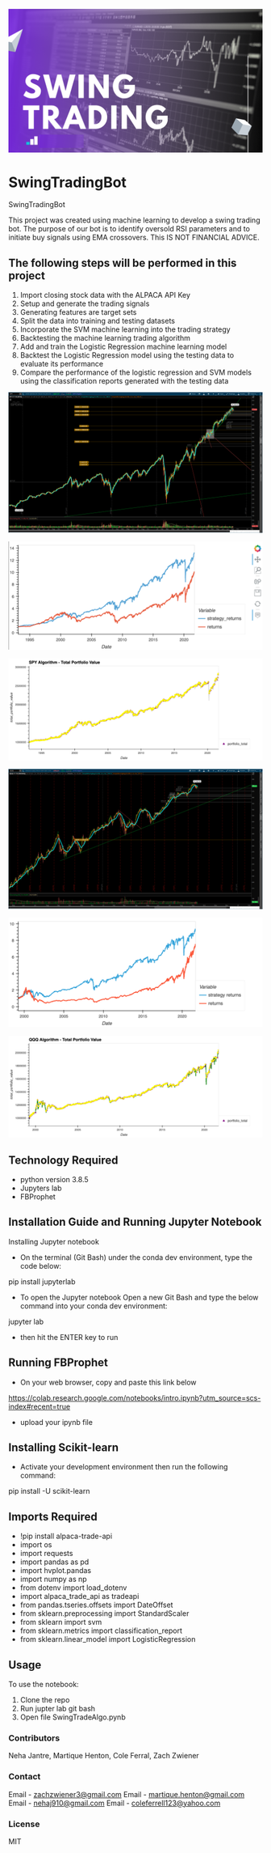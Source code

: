 ![](Images/swingtrading.png)
# SwingTradingBot
SwingTradingBot

This project was created using machine learning to develop a swing trading bot. The purpose of our bot is to identify oversold RSI parameters and to initiate buy signals using EMA crossovers. This IS NOT FINANCIAL ADVICE.

## The following steps will be performed in this project
1. Import closing stock data with the ALPACA API Key
2. Setup and generate the trading signals
3. Generating features are target sets
4. Split the data into training and testing datasets
5. Incorporate the SVM machine learning into the trading strategy
6. Backtesting the machine learning trading algorithm
7. Add and train the Logistic Regression machine learning model
8. Backtest the Logistic Regression model using the testing data to evaluate its performance
9. Compare the performance of the logistic regression and SVM models using the classification reports generated with the testing data



![SPY](SPY2021.png)

![Strategy Returns vs SPY Actual Returns](SPY.png)

![Backtesting Plot](spybacktest.png)


![QQQ](QQQ_2021.png)

![Cumulative strategy returns vs Actual returns QQQ](qqq_strat_returns.png)

![Backtest Plot](qqqbacktest.png)



## Technology Required
* python version 3.8.5
* Jupyters lab
* FBProphet




## Installation Guide and Running Jupyter Notebook
Installing Jupyter notebook
* On the terminal (Git Bash) under the conda dev environment, type the code below:

pip install jupyterlab

* To open the Jupyter notebook
Open a new Git Bash and type the below command into your conda dev environment:

jupyter lab

* then hit the ENTER key to run

## Running FBProphet
* On your web browser, copy and paste this link below

https://colab.research.google.com/notebooks/intro.ipynb?utm_source=scs-index#recent=true

* upload your ipynb file

## Installing Scikit-learn
* Activate your development environment then run the following command:

pip install -U scikit-learn



## Imports Required
* !pip install alpaca-trade-api
* import os
* import requests
* import pandas as pd
* import hvplot.pandas
* import numpy as np
* from dotenv import load_dotenv
* import alpaca_trade_api as tradeapi
* from pandas.tseries.offsets import DateOffset
* from sklearn.preprocessing import StandardScaler
* from sklearn import svm
* from sklearn.metrics import classification_report
* from sklearn.linear_model import LogisticRegression

## Usage
To use the notebook:
1. Clone the repo
2. Run jupter lab git bash
3. Open file SwingTradeAlgo.pynb

### Contributors
Neha Jantre, Martique Henton, Cole Ferral, Zach Zwiener

### Contact
Email - zachzwiener3@gmail.com
Email - martique.henton@gmail.com
Email - nehaj910@gmail.com
Email - coleferrell123@yahoo.com

### License
MIT